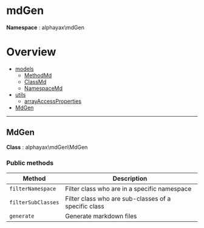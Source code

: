 
# mdGen

**Namespace**  : alphayax\mdGen

# Overview

- [models](./models/__NAMESPACE__.md)
    - [MethodMd](models/__NAMESPACE__.md#MethodMd)
    - [ClassMd](models/__NAMESPACE__.md#ClassMd)
    - [NamespaceMd](models/__NAMESPACE__.md#NamespaceMd)
- [utils](./utils/__NAMESPACE__.md)
    - [arrayAccessProperties](utils/__NAMESPACE__.md#arrayAccessProperties)
- [MdGen](__NAMESPACE__.md#MdGen)


---
<a name="MdGen"></a>
## MdGen

**Class**  : alphayax\mdGen\MdGen

### Public methods

| Method | Description |
|---|---|
| `filterNamespace` | Filter class who are in a specific namespace |
| `filterSubClasses` | Filter class who are sub-classes of a specific class |
| `generate` | Generate markdown files |

